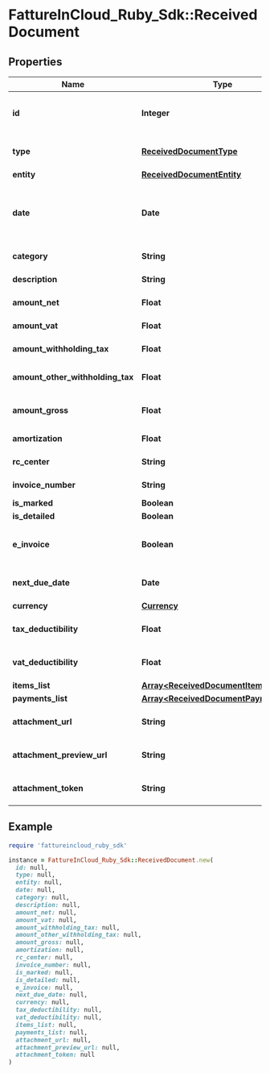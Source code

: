 # FattureInCloud_Ruby_Sdk::ReceivedDocument

## Properties

| Name | Type | Description | Notes |
| ---- | ---- | ----------- | ----- |
| **id** | **Integer** | Unique identifier of the document. | [optional] |
| **type** | [**ReceivedDocumentType**](ReceivedDocumentType.md) |  | [optional][default to &#39;expense&#39;] |
| **entity** | [**ReceivedDocumentEntity**](ReceivedDocumentEntity.md) |  |  |
| **date** | **Date** | Date of the document [If not specified, today date is used]. | [optional] |
| **category** | **String** | Document category. | [optional] |
| **description** | **String** | Document description. | [optional] |
| **amount_net** | **Float** | Total net amount. | [optional] |
| **amount_vat** | **Float** | Total vat amount. | [optional] |
| **amount_withholding_tax** | **Float** | Withholding tax amount. | [optional] |
| **amount_other_withholding_tax** | **Float** | Other withholding tax amount. | [optional] |
| **amount_gross** | **Float** | [Read Only] Total gross amount. | [optional][readonly] |
| **amortization** | **Float** | Amortization value | [optional] |
| **rc_center** | **String** | Revenue center. | [optional] |
| **invoice_number** | **String** | Invoice number | [optional] |
| **is_marked** | **Boolean** |  | [optional] |
| **is_detailed** | **Boolean** |  | [optional] |
| **e_invoice** | **Boolean** | [Read Only] Indicates if this is an e-invoice. | [optional] |
| **next_due_date** | **Date** | [Read Only] Next due date. | [optional][readonly] |
| **currency** | [**Currency**](Currency.md) |  | [optional] |
| **tax_deductibility** | **Float** | Tax deducibility percentage. | [optional] |
| **vat_deductibility** | **Float** | Vat deducibility percentage. | [optional] |
| **items_list** | [**Array&lt;ReceivedDocumentItemsList&gt;**](ReceivedDocumentItemsList.md) |  | [optional] |
| **payments_list** | [**Array&lt;ReceivedDocumentPaymentsList&gt;**](ReceivedDocumentPaymentsList.md) |  | [optional] |
| **attachment_url** | **String** | [Read Only] Attachment url. | [optional][readonly] |
| **attachment_preview_url** | **String** | [Read Only] Attachment preview url. | [optional][readonly] |
| **attachment_token** | **String** | Uploaded attachement token. | [optional] |

## Example

```ruby
require 'fattureincloud_ruby_sdk'

instance = FattureInCloud_Ruby_Sdk::ReceivedDocument.new(
  id: null,
  type: null,
  entity: null,
  date: null,
  category: null,
  description: null,
  amount_net: null,
  amount_vat: null,
  amount_withholding_tax: null,
  amount_other_withholding_tax: null,
  amount_gross: null,
  amortization: null,
  rc_center: null,
  invoice_number: null,
  is_marked: null,
  is_detailed: null,
  e_invoice: null,
  next_due_date: null,
  currency: null,
  tax_deductibility: null,
  vat_deductibility: null,
  items_list: null,
  payments_list: null,
  attachment_url: null,
  attachment_preview_url: null,
  attachment_token: null
)
```

